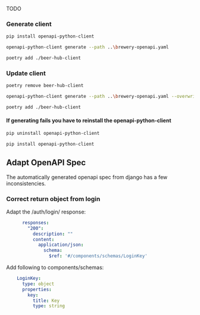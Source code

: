 TODO


### Generate client
```bash
pip install openapi-python-client
```
```bash
openapi-python-client generate --path ..\brewery-openapi.yaml
```
```bash
poetry add ./beer-hub-client
```


### Update client
```bash
poetry remove beer-hub-client
```
```bash
openapi-python-client generate --path ..\brewery-openapi.yaml --overwrite
```
```bash
poetry add ./beer-hub-client
```
#### If generating fails you have to reinstall the openapi-python-client
```bash
pip uninstall openapi-python-client
```
```bash
pip install openapi-python-client
```

## Adapt OpenAPI Spec
The automatically generated openapi spec from django has a few inconsistencies.
### Correct return object from login


Adapt the /auth/login/ response:
```yaml
      responses:
        "200":
          description: ""
          content:
            application/json:
              schema:
                $ref: '#/components/schemas/LoginKey'
```

Add following to components/schemas:
```yaml
    LoginKey:
      type: object
      properties:
        key:
          title: Key
          type: string
```